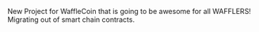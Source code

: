 New Project for WaffleCoin that is going to be awesome for all WAFFLERS! Migrating out of smart chain contracts.
